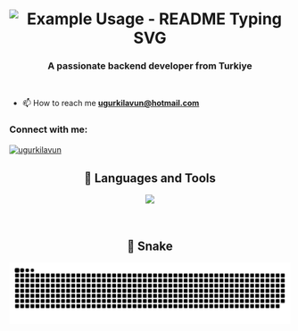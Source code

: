 <!-- https://github.com/DenverCoder1/readme-typing-svg -->
<h1 align="center">
  <img src="https://readme-typing-svg.demolab.com/?lines=Hi+👋,+I'm+Uğur+KILAVUN!;&font=Fira%20Code&center=true&width=380&height=50&duration=4000&pause=1000" alt="Example Usage - README Typing SVG">
</h1>

<!-- https://rahuldkjain.github.io/gh-profile-readme-generator/ -->
<h3 align="center">A passionate backend developer from Turkiye</h3><br>

- 📫 How to reach me **ugurkilavun@hotmail.com**

<h3 align="left">Connect with me:</h3>
<p align="left">
<a href="https://twitter.com/ugurkilavun" target="blank"><img align="center" src="https://raw.githubusercontent.com/rahuldkjain/github-profile-readme-generator/master/src/images/icons/Social/twitter.svg" alt="ugurkilavun" height="30" width="40" /></a>
</p>

<!-- --------------------------------= Languages and Tools =-------------------------------- -->
<!-- https://github.com/tandpfun/skill-icons/tree/main -->
<h2 align="center"> 🔧 Languages and Tools </h2>
<p align="center">
  <a href="https://skillicons.dev">
    <img src="https://skillicons.dev/icons?i=html,css,php,js,c,cs,linux" />
  </a>
</p><br>


<h2 align="center"> 🐍 Snake </h2>
<!-- https://github.com/Platane/snk -->
<picture>
  <source
    media="(prefers-color-scheme: dark)"
    srcset="https://raw.githubusercontent.com/platane/snk/output/github-contribution-grid-snake-dark.svg"
  />
  <source
    media="(prefers-color-scheme: light)"
    srcset="https://raw.githubusercontent.com/platane/snk/output/github-contribution-grid-snake.svg"
  />
  <img
    alt="github contribution grid snake animation"
    src="https://raw.githubusercontent.com/platane/snk/output/github-contribution-grid-snake.svg"
  />
</picture>
